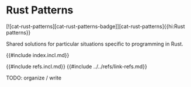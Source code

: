 # Rust Patterns

[![cat-rust-patterns][cat-rust-patterns-badge]][cat-rust-patterns]{{hi:Rust patterns}}

Shared solutions for particular situations specific to programming in Rust.

{{#include index.incl.md}}

{{#include refs.incl.md}}
{{#include ../../refs/link-refs.md}}

<div class="hidden">
TODO: organize / write
</div>
